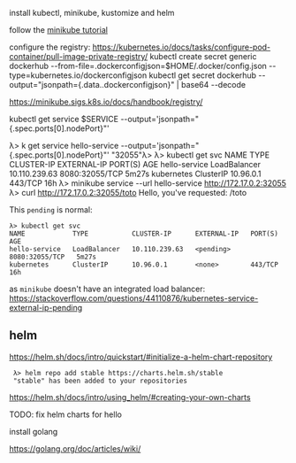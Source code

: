 

install kubectl, minikube, kustomize and helm

follow the [minikube tutorial](https://kubernetes.io/docs/tutorials/hello-minikube/)

configure the registry: https://kubernetes.io/docs/tasks/configure-pod-container/pull-image-private-registry/
kubectl create secret generic dockerhub  --from-file=.dockerconfigjson=$HOME/.docker/config.json --type=kubernetes.io/dockerconfigjson
kubectl get secret dockerhub --output="jsonpath={.data.\.dockerconfigjson}" | base64 --decode

https://minikube.sigs.k8s.io/docs/handbook/registry/

kubectl get service $SERVICE --output='jsonpath="{.spec.ports[0].nodePort}"'

λ> k get service hello-service --output='jsonpath="{.spec.ports[0].nodePort}"'
"32055"λ> 
λ> kubectl get svc
NAME            TYPE           CLUSTER-IP      EXTERNAL-IP   PORT(S)          AGE
hello-service   LoadBalancer   10.110.239.63   <pending>     8080:32055/TCP   5m27s
kubernetes      ClusterIP      10.96.0.1       <none>        443/TCP          16h
λ> minikube service --url hello-service
http://172.17.0.2:32055
λ> curl http://172.17.0.2:32055/toto
Hello, you've requested: /toto


This `pending` is normal:

    λ> kubectl get svc
    NAME            TYPE           CLUSTER-IP      EXTERNAL-IP   PORT(S)          AGE
    hello-service   LoadBalancer   10.110.239.63   <pending>     8080:32055/TCP   5m27s
    kubernetes      ClusterIP      10.96.0.1       <none>        443/TCP          16h

as `minikube` doesn't have an integrated load balancer: https://stackoverflow.com/questions/44110876/kubernetes-service-external-ip-pending



## helm

https://helm.sh/docs/intro/quickstart/#initialize-a-helm-chart-repository

     λ> helm repo add stable https://charts.helm.sh/stable
     "stable" has been added to your repositories

https://helm.sh/docs/intro/using_helm/#creating-your-own-charts

TODO: fix helm charts for hello






install golang

https://golang.org/doc/articles/wiki/



